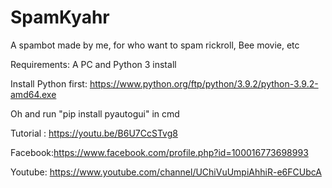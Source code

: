 # SpamKyahr

A spambot made by me, for who want to spam rickroll, Bee movie, etc

Requirements: A PC and Python 3 install

Install Python first: https://www.python.org/ftp/python/3.9.2/python-3.9.2-amd64.exe

Oh and run "pip install pyautogui" in cmd

Tutorial : https://youtu.be/B6U7CcSTvg8

Facebook:https://www.facebook.com/profile.php?id=100016773698993

Youtube: https://www.youtube.com/channel/UChiVuUmpiAhhiR-e6FCUbcA

